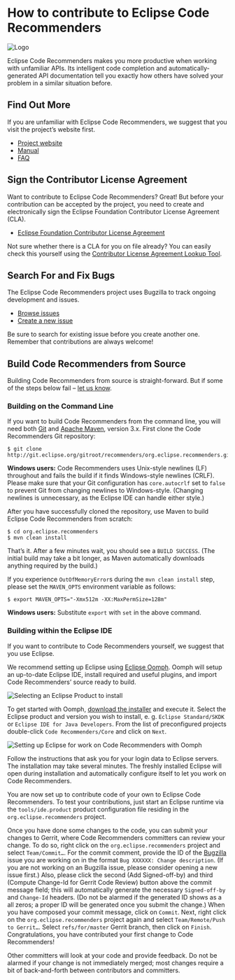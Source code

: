 How to contribute to Eclipse Code Recommenders
==============================================

![Logo](../plain/CONTRIBUTING/recommenders-logo.png)

Eclipse Code Recommenders makes you more productive when working with unfamiliar APIs.
Its intelligent code completion and automatically-generated API documentation tell you exactly how others have solved your problem in a similar situation before.

Find Out More
-------------

If you are unfamiliar with Eclipse Code Recommenders, we suggest that you visit the project’s website first.

- [Project website](http://www.eclipse.org/recommenders/)
- [Manual](http://www.eclipse.org/recommenders/manual/)
- [FAQ](http://www.eclipse.org/recommenders/faq/)

Sign the Contributor License Agreement
--------------------------------------

Want to contribute to Eclipse Code Recommenders?
Great!
But before your contribution can be accepted by the project, you need to create and electronically sign the Eclipse Foundation Contributor License Agreement (CLA).

- [Eclipse Foundation Contributor License Agreement](http://www.eclipse.org/legal/CLA.php)

Not sure whether there is a CLA for you on file already?
You can easily check this yourself using the [Contributor License Agreement Lookup Tool](https://projects.eclipse.org/user/cla/validate).

Search For and Fix Bugs
-----------------------

The Eclipse Code Recommenders project uses Bugzilla to track ongoing development and issues.

- [Browse issues](https://bugs.eclipse.org/bugs/buglist.cgi?product=Recommenders)
- [Create a new issue](https://bugs.eclipse.org/bugs/enter_bug.cgi?product=Recommenders)

Be sure to search for existing issue before you create another one.
Remember that contributions are always welcome!

Build Code Recommenders from Source
-----------------------------------

Building Code Recommenders from source is straight-forward.
But if some of the steps below fail – [let us know](https://dev.eclipse.org/mailman/listinfo/recommenders-dev "Developer Mailing List").

### Building on the Command Line

If you want to build Code Recommenders from the command line, you will need both [Git](http://www.git-scm.com/downloads) and  [Apache Maven](http://maven.apache.org/download.html), version 3.x.
First clone the Code Recommenders Git repository:

    $ git clone http://git.eclipse.org/gitroot/recommenders/org.eclipse.recommenders.git

**Windows users:** Code Recommenders uses Unix-style newlines (LF) throughout and fails the build if it finds Windows-style newlines (CRLF).
Please make sure that your Git configuration has `core.autocrlf` set to `false` to prevent Git from changing newlines to Windows-style.
(Changing newlines is unnecessary, as the Eclipse IDE can handle either style.)

After you have successfully cloned the repository, use Maven to build Eclipse Code Recommenders from scratch:

    $ cd org.eclipse.recommenders
    $ mvn clean install

That’s it.
After a few minutes wait, you should see a `BUILD SUCCESS`.
(The initial build may take a bit longer, as Maven automatically downloads anything required by the build.)

If you experience `OutOfMemoryError`s during the `mvn clean install` step, please set the `MAVEN_OPTS` environment variable as follows:

    $ export MAVEN_OPTS="-Xmx512m -XX:MaxPermSize=128m"

**Windows users:** Substitute `export` with `set` in the above command.

### Building within the Eclipse IDE

If you want to contribute to Code Recommenders yourself, we suggest that you use Eclipse.

We recommend setting up Eclipse using [Eclipse Oomph](http://www.eclipse.org/oomph/).
Oomph will setup an up-to-date Eclipse IDE, install required and useful plugins, and import Code Recommenders’ source ready to build.

![Selecting an Eclipse Product to install](../plain/CONTRIBUTING/oomph-product-selection.png)

To get started with Oomph, [download the installer](https://wiki.eclipse.org/Eclipse_Oomph_Installer#Installation) and execute it.
Select the Eclipse product and version you wish to install, e. g. `Eclipse Standard/SKDK` or `Eclipse IDE for Java Developers`.
From the list of preconfigured projects double-click `Code Recommenders/Core` and click on `Next`.

![Setting up Eclipse for work on Code Recommenders with Oomph](../plain/CONTRIBUTING/oomph-recommenders.png)

Follow the instructions that ask you for your login data to Eclipse servers.
The installation may take several minutes.
The freshly installed Eclipse will open during installation and automatically configure itself to let you work on Code Recommenders.

You are now set up to contribute code of your own to Eclipse Code Recommenders.
To test your contributions, just start an Eclipse runtime via the `tools/ide.product` product configuration file residing in the `org.eclipse.recommenders` project.

Once you have done some changes to the code, you can submit your changes to Gerrit, where Code Recommenders committers can review your change.
To do so, right click on the `org.eclipse.recommenders` project and select `Team/Commit…`.
For the commit comment, provide the ID of the [Bugzilla](https://bugs.eclipse.org/bugs/buglist.cgi?product=Recommenders) issue you are working on in the format `Bug XXXXXX: Change description`.
(If you are not working on an Bugzilla issue, please consider opening a new issue first.)
Also, please click the second (Add Signed-off-by) and third (Compute Change-Id for Gerrit Code Review) button above the commit message field; this will automatically generate the necessary `Signed-off-by` and `Change-Id` headers.
(Do not be alarmed if the generated ID shows as a all zeros; a proper ID will be generated once you submit the change.)
When you have composed your commit message, click on `Commit`.
Next, right click on the `org.eclipse.recommenders` project again and select `Team/Remote/Push to Gerrit…`.
Select `refs/for/master` Gerrit branch, then click on `Finish`.
Congratulations, you have contributed your first change to Code Recommenders!

Other committers will look at your code and provide feedback.
Do not be alarmed if your change is not immediately merged; most changes require a bit of back-and-forth between contributors and committers.
